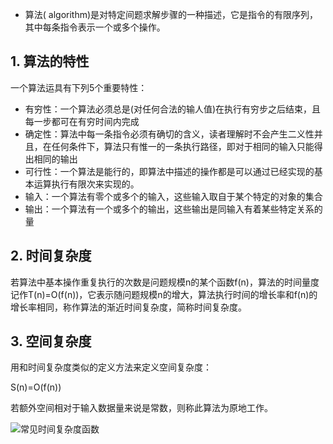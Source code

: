 
* 算法( algorithm)是对特定间题求解步骤的一种描述，它是指令的有限序列，其中每条指令表示一个或多个操作。

## 1. 算法的特性 ##

一个算法运具有下列5个重要特性：

* 有穷性：一个算法必须总是(对任何合法的输人值)在执行有穷步之后结束，且每一步都可在有穷时间内完成
* 确定性：算法中每一条指令必须有确切的含义，读者理解时不会产生二义性并且，在任何条件下，算法只有惟一的一条执行路径，即对于相同的输入只能得出相同的输出
* 可行性：一个算法是能行的，即算法中描述的操作都是可以通过已经实现的基本运算执行有限次来实现的。
* 输入：一个算法有零个或多个的输入，这些输入取自于某个特定的对象的集合
* 输出：一个算法有一个或多个的输出，这些输出是同输入有着某些特定关系的量

## 2. 时间复杂度 ##

若算法中基本操作重复执行的次数是问题规模n的某个函数f(n)，算法的时间量度记作T(n)=O(f(n))，它表示随问题规模n的增大，算法执行时间的增长率和f(n)的增长率相同，称作算法的渐近时间复杂度，简称时间复杂度。

## 3. 空间复杂度 ##

用和时间复杂度类似的定义方法来定义空间复杂度：

S(n)=O(f(n))

若额外空间相对于输入数据量来说是常数，则称此算法为原地工作。

![常见时间复杂度函数](http://sweeat.me/常见时间复杂度函数.png)